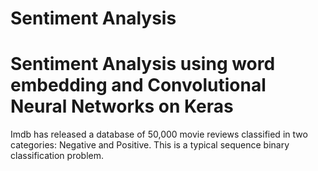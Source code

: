 # Sentiment Analysis
# Sentiment Analysis using word embedding and Convolutional Neural Networks on Keras

Imdb has released a database of 50,000 movie reviews classified in two categories: Negative and Positive. This is a typical sequence binary classification problem.

